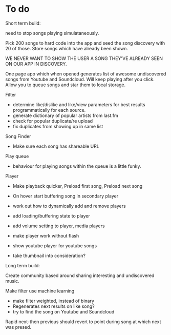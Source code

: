 # To do

Short term build:

need to stop songs playing simulataneously.

Pick 200 songs to hard code into the app and seed the song discovery with 20 of those. Store songs which have already been shown. 

WE NEVER WANT TO SHOW THE USER A SONG THEY'VE ALREADY SEEN ON OUR APP IN DISCOVERY.

One page app which when opened generates list of awesome undiscovered songs from Youtube and Soundcloud. Will keep playing after you click. Allow you to queue songs and star them to local storage. 

Filter
- determine like/dislike and like/view parameters for best results programmatically for each source.
- generate dictionary of popular artists from last.fm
- check for popular duplicate/re upload
- fix duplicates from showing up in same list

Song Finder
- Make sure each song has shareable URL

Play queue 
- behaviour for playing songs within the queue is a little funky.

Player
- Make playback quicker, Preload first song, Preload next song 
- On hover start buffering song in secondary player
- work out how to dynamically add and remove players
- add loading/buffering state to player
- add volume setting to player, media players
- make player work without flash
- show youtube player for youtube songs

- take thumbnail into consideration?

Long term build:

Create community based around sharing interesting and undiscovered music.

Make filter use machine learning
- make filter weighted, instead of binary
- Regenerates next results on like song?
- try to find the song on Youtube and Soundcloud

Rapid next-then previous should revert to point during song at which next was presed.